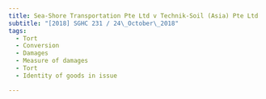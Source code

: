 ```yaml
---
title: Sea-Shore Transportation Pte Ltd v Technik-Soil (Asia) Pte Ltd 
subtitle: "[2018] SGHC 231 / 24\_October\_2018"
tags:
  - Tort
  - Conversion
  - Damages
  - Measure of damages
  - Tort
  - Identity of goods in issue

---
```


